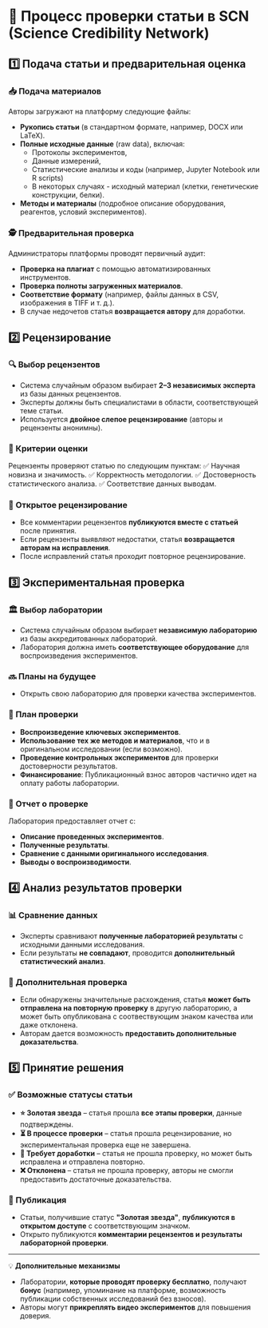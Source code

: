 # 📜 Процесс проверки статьи в SCN (Science Credibility Network)

## 1️⃣ Подача статьи и предварительная оценка

### 📥 Подача материалов
Авторы загружают на платформу следующие файлы:
- **Рукопись статьи** (в стандартном формате, например, DOCX или LaTeX).
- **Полные исходные данные** (raw data), включая:
  - Протоколы экспериментов,
  - Данные измерений,
  - Статистические анализы и коды (например, Jupyter Notebook или R scripts)
  - В некоторых случаях - исходный материал (клетки, генетические конструкции, белки).
- **Методы и материалы** (подробное описание оборудования, реагентов, условий экспериментов).

### 🕵️ Предварительная проверка
Администраторы платформы проводят первичный аудит:
- **Проверка на плагиат** с помощью автоматизированных инструментов.
- **Проверка полноты загруженных материалов**.
- **Соответствие формату** (например, файлы данных в CSV, изображения в TIFF и т. д.).
- В случае недочетов статья **возвращается автору** для доработки.

## 2️⃣ Рецензирование

### 🔍 Выбор рецензентов
- Система случайным образом выбирает **2–3 независимых эксперта** из базы данных рецензентов.
- Эксперты должны быть специалистами в области, соответствующей теме статьи.
- Используется **двойное слепое рецензирование** (авторы и рецензенты анонимны).

### 📑 Критерии оценки
Рецензенты проверяют статью по следующим пунктам:
✅ Научная новизна и значимость.
✅ Корректность методологии.
✅ Достоверность статистического анализа.
✅ Соответствие данных выводам.

### 🔄 Открытое рецензирование
- Все комментарии рецензентов **публикуются вместе с статьей** после принятия.
- Если рецензенты выявляют недостатки, статья **возвращается авторам на исправления**.
- После исправлений статья проходит повторное рецензирование.

## 3️⃣ Экспериментальная проверка

### 🏛️ Выбор лаборатории
- Система случайным образом выбирает **независимую лабораторию** из базы аккредитованных лабораторий.
- Лаборатория должна иметь **соответствующее оборудование** для воспроизведения экспериментов.

### 🔜 Планы на будущее
- Открыть свою лабораторию для проверки качества экспериментов.

### 🧪 План проверки
- **Воспроизведение ключевых экспериментов**.
- **Использование тех же методов и материалов**, что и в оригинальном исследовании (если возможно).
- **Проведение контрольных экспериментов** для проверки достоверности результатов.
- **Финансирование**: Публикационный взнос авторов частично идет на оплату работы лаборатории.

### 📜 Отчет о проверке
Лаборатория предоставляет отчет с:
- **Описание проведенных экспериментов**.
- **Полученные результаты**.
- **Сравнение с данными оригинального исследования**.
- **Выводы о воспроизводимости**.

## 4️⃣ Анализ результатов проверки

### 📊 Сравнение данных
- Эксперты сравнивают **полученные лабораторией результаты** с исходными данными исследования.
- Если результаты **не совпадают**, проводится **дополнительный статистический анализ**.

### 🔎 Дополнительная проверка
- Если обнаружены значительные расхождения, статья **может быть отправлена на повторную проверку** в другую лабораторию, а может быть опубликована с соотвествующим знаком качества или даже отклонена.
- Авторам дается возможность **предоставить дополнительные доказательства**.

## 5️⃣ Принятие решения

### ✅ Возможные статусы статьи
- **⭐ Золотая звезда** – статья прошла **все этапы проверки**, данные подтверждены.
- **⏳ В процессе проверки** – статья прошла рецензирование, но экспериментальная проверка еще не завершена.
- **🔄 Требует доработки** – статья не прошла проверку, но может быть исправлена и отправлена повторно.
- **❌ Отклонена** – статья не прошла проверку, авторы не смогли предоставить достаточные доказательства.

### 📢 Публикация
- Статьи, получившие статус **"Золотая звезда"**, **публикуются в открытом доступе** с соответствующим значком.
- Открыто публикуются **комментарии рецензентов и результаты лабораторной проверки**.

---

💡 **Дополнительные механизмы**
- Лаборатории, **которые проводят проверку бесплатно**, получают **бонус** (например, упоминание на платформе, возможность публикации собственных исследований без взносов).
- Авторы могут **прикреплять видео экспериментов** для повышения доверия.
